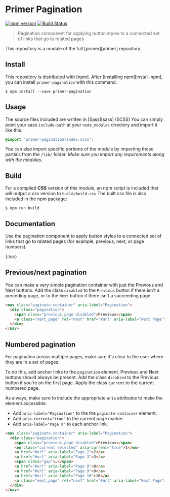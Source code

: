 # Primer Pagination

[![npm version](https://img.shields.io/npm/v/primer-pagination.svg)](https://www.npmjs.org/package/primer-pagination)
[![Build Status](https://travis-ci.org/primer/css.svg?branch=master)](https://travis-ci.org/primer/primer)

> Pagination component for applying button styles to a connected set of links that go to related pages

This repository is a module of the full [primer][primer] repository.

## Install

This repository is distributed with [npm]. After [installing npm][install-npm], you can install `primer-pagination` with this command.

```
$ npm install --save primer-pagination
```

## Usage

The source files included are written in [Sass][sass] (SCSS) You can simply point your sass `include-path` at your `node_modules` directory and import it like this.

```scss
@import "primer-pagination/index.scss";
```

You can also import specific portions of the module by importing those partials from the `/lib/` folder. _Make sure you import any requirements along with the modules._

## Build

For a compiled **CSS** version of this module, an npm script is included that will output a css version to `build/build.css` The built css file is also included in the npm package:

```
$ npm run build
```

## Documentation

<!-- %docs
title: Pagination
path: components/pagination
status: New Release
-->

Use the pagination component to apply button styles to a connected set of links that go to related pages (for example, previous, next, or page numbers).

{:toc}

## Previous/next pagination

You can make a very simple pagination container with just the Previous and Next buttons. Add the class `disabled` to the `Previous` button if there isn't a preceding page, or to the `Next` button if there isn't a succeeding page.

```html
<nav class="paginate-container" aria-label="Pagination">
  <div class="pagination">
    <span class="previous_page disabled">Previous</span>
    <a class="next_page" rel="next" href="#url" aria-label="Next Page">Next</a>
  </div>
</nav>
```

## Numbered pagination

For pagination across multiple pages, make sure it's clear to the user where they are in a set of pages.

To do this, add anchor links to the `pagination` element. Previous and Next buttons should always be present. Add the class `disabled` to the Previous button if you're on the first page. Apply the class `current` to the current numbered page.

As always, make sure to include the appropriate `aria` attributes to make the element accessible.

- Add `aria-label="Pagination"` to the the `paginate-container` element.
- Add `aria-current="true"` to the current page marker.
- Add `aria-label="Page X"` to each anchor link.

```html
<nav class="paginate-container" aria-label="Pagination">
  <div class="pagination">
    <span class="previous_page disabled">Previous</span>
    <em class="current selected" aria-current="true">1</em>
    <a href="#url" aria-label="Page 2">2</a>
    <a href="#url" aria-label="Page 3">3</a>
    <span class="gap">…</span>
    <a href="#url" aria-label="Page 8">8</a>
    <a href="#url" aria-label="Page 9">9</a>
    <a href="#url" aria-label="Page 10">10</a>
    <a class="next_page" rel="next" href="#url" aria-label="Next Page">Next</a>
  </div>
</nav>
```

<!-- %enddocs -->
